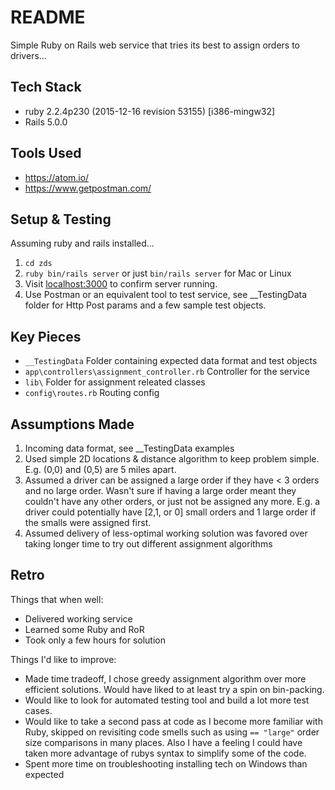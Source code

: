 # README

Simple Ruby on Rails web service that tries its best to assign orders to drivers...

## Tech Stack

- ruby 2.2.4p230 (2015-12-16 revision 53155) [i386-mingw32]
- Rails 5.0.0

## Tools Used

 - https://atom.io/
 - https://www.getpostman.com/

## Setup & Testing

Assuming ruby and rails installed...

1. `cd zds`
2. `ruby bin/rails server` or just `bin/rails server` for Mac or Linux
3. Visit [localhost:3000](http://localhost:3000/) to confirm server running.
4. Use Postman or an equivalent tool to test service, see __TestingData folder for Http Post params and a few sample test objects.

## Key Pieces

- `__TestingData` Folder containing expected data format and test objects
- `app\controllers\assignment_controller.rb` Controller for the service
- `lib\` Folder for assignment releated classes
- `config\routes.rb` Routing config


## Assumptions Made
1. Incoming data format, see __TestingData examples
2. Used simple 2D locations & distance algorithm to keep problem simple. E.g. (0,0) and (0,5) are 5 miles apart.
3. Assumed a driver can be assigned a large order if they have < 3 orders and no large order. Wasn't sure if having a large order meant they couldn't have any other orders, or just not be assigned any more. E.g. a driver could potentially have [2,1, or 0] small orders and 1 large order if the smalls were assigned first.
4. Assumed delivery of less-optimal working solution was favored over taking longer time to try out different assignment algorithms

## Retro

Things that when well:
- Delivered working service
- Learned some Ruby and RoR
- Took only a few hours for solution

Things I'd like to improve:
- Made time tradeoff, I chose greedy assignment algorithm over more efficient solutions. Would have liked to at least try a spin on bin-packing.
- Would like to look for automated testing tool and build a lot more test cases.
- Would like to take a second pass at code as I become more familiar with Ruby, skipped on revisiting code smells such as using `== "large"` order size comparisons in many places. Also I have a feeling I could have taken more advantage of rubys syntax to simplify some of the code.
- Spent more time on troubleshooting installing tech on Windows than expected
